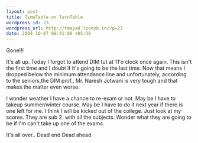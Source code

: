 ```yaml
--- 
layout: post
title: TimeTable on TurnTable
wordpress_id: 23
wordpress_url: http://tmayad.loonyb.in/?p=23
date: 2004-10-07 08:41:00 +05:30
---
```

<p>Gone!!!</p>

<p>It's all up. Today I forgot to attend DIM tut at 11'o clock once again. This isn't the first time  and I doubt if it's going to be the last time. Now that means I dropped below the minimum attendance line and unfortunately, according to the seniors,the DIM prof., Mr. Naresh Jotwani is very tough and that makes the matter even worse.</p>
<p>I wonder weather I have a chance to re-exam or not. May be I have to takeup summer/winter course. May be I have to do it next year if there is one left for me. I think I will be kicked out of the college. Just look at my scores. They are sub 2. with all the subjects. Wonder what they are going to be if I'm can't take up one of the exams.</p>
<p> It's all over.. Dead end Dead ahead</p>
